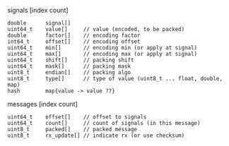 


signals [index count]

    double      signal[]
    uint64_t    value[]     // value (encoded, to be packed)
    double      factor[]    // encoding factor
    int64_t     offset[]    // encoding offset
    uint64_t    min[]       // encoding min (or apply at signal)
    uint64_t    max[]       // encoding max (or apply at signal)
    uint64_t    shift[]     // packing shift
    uint64_t    mask[]      // packing mask
    uint8_t     endian[]    // packing algo
    uint8_t     type[]      // type of value (uint8_t ... float, double, map)
    hash        map{value -> value ??}

messages [index count]

    uint64_t    offset[]    // offset to signals
    uint64_t    count[]     // count of signals (in this message)
    uint8_t     packed[]    // packed message
    uint8_t     rx_update[] // indicate rx (or use checksum)
